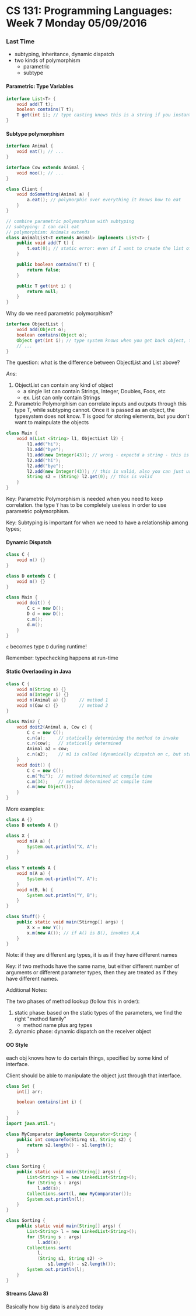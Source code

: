 # CS 131: Programming Languages: Week 7 Monday 05/09/2016

### Last Time

* subtyping, inheritance, dynamic dispatch
* two kinds of polymorphism
	* parametric
	* subtype

#### Parametric: Type Variables

```java
interface List<T> {
	void add(T t);
	boolean contains(T t);
	T get(int i); // type casting knows this is a string if you instantiate it as a string
}
```
#### Subtype polymorphism

```java
interface Animal {
	void eat(); // ...
}

interface Cow extends Animal {
	void moo(); // ...
}

class Client {
	void doSomething(Animal a) {
		a.eat(); // polymorphic over everything it knows how to eat
	}
}

// combine parametric polymorphism with subtyping
// subtyping: I can call eat
// polymorphism: Animals extends 
class AnimalList<T extends Animal> implements List<T> {
	public void add(T t) {
		t.eat(0); // static error: even if I want to create the list of animals, I can't call eat on it
	}

	public boolean contains(T t) {
		return false;
	}

	public T get(int i) {
		return null;
	}
}
```

Why do we need parametric polymorphism?

```java
interface ObjectList {
	void add(Object o);
	boolean contains(Object o);
	Object get(int i); // type system knows when you get back object, then downcast that to a string (this is not safe)
	// ...
}
```

The question: what is the difference between ObjectList and List<T> above?

_Ans_:

1. ObjectList can contain any kind of object
	* a single list can contain Strings, Integer, Doubles, Foos, etc
	* ex. List<String> can only contain Strings
2. Parametric Polymorphism can correlate inputs and outputs through this type T, while subtyping cannot. Once it is passed as an object, the typesystem does not know. T is good for storing elements, but you don't want to mainpulate the objects

```java
class Main {
	void m(List <String> l1, ObjectList l2) {
		l1.add("hi");
		l1.add("bye");
		l1.add(new Integer(43)); // wrong - expectd a string - this is because the type of l1 is a string; type error
		l2.add("hi");
		l2.add("bye");
		l2.add(new Integer(43)); // this is valid, also you can just use 43, new Integer is an object
		String s2 = (String) l2.get(0); // this is valid
	}
}
```

Key: Parametric Polymorphism is needed when you need to keep correlation. the type `T` has to be completely useless in order to use parametric polymorphism.

Key: Subtyping is important for when we need to have a relationship among types;


#### Dynamic Dispatch

```java
class C {
	void m() {}
}

class D extends C {
	void m() {}
}

class Main {
	void doit() {
		C c = new D();
		D d = new D();
		c.m();
		d.m();
	}
}
```

`c` becomes type `D` during runtime!

Remember: typechecking happens at run-time

#### Static Overlaoding in Java

```java
class C {
	void m(String s) {}
	void m(Integer i) {}
	void n(Animal a) {}		// method 1
	void n(Cow c) {}		// method 2
}

class Main2 {
	void doit2(Animal a, Cow c) {
		C c = new C();
		c.n(a);		// statically determining the method to invoke
		c.n(cow);	// statically determined
		Animal a2 = cow;
		c.n(a2);	// m1 is called (dynamically dispatch on c, but statically overloaded a2)
	}
	void doit() {
		C c = new C();
		c.m("hi");	// method determined at compile time
		c.m(34); 	// method determined at compile time
		c.m(new Object());
	}
}
```

More examples:

```java
class A {}
class B extends A {}

class X {
	void m(A a) {
		System.out.println("X, A");
	}
}

class Y extends A {
	void m(A a) {
		System.out-println("Y, A");
	}
	void m(B, b) {
		System.out.println("Y, B");
	}
}

class Stuff() {
	public static void main(Stirngp[] args) {
		X x = new Y();
		x.m(new A()); // if A() is B(), invokes X,A
	}
}
```

Note: if they are different arg types, it is as if they have different names

Key: if two methods have the same name, but either different number of arguments or different parameter types, then they are treated as if they have different names.

Additional Notes:

The two phases of method lookup (follow this in order):

1. static phase: based on the static types of the parameters, we find the right "method family"
	* method name plus arg types
2. dynamic phase: dynamic dispatch on the receiver object

#### OO Style

each obj knows how to do certain things, specified by some kind of interface.

Client should be able to manipulate the object just through that interface.

```java
class Set {
	int[] arr;

	boolean contains(int i) {

	}
}
import java.util.*;

class MyComparator implements Comparator<String> {
	public int compareTo(Stirng s1, String s2) {
		return s2.length() - s1.length();
	}
}

class Sorting {
	public static void main(String[] args) {
		List<String> l = new LinkedList<String>();
		for (String s : args)
			l.add(s);
		Collections.sort(l, new MyComparator());
		System.out.println(l);
	}
}

class Sorting {
	public static void main(String[] args) {
		List<String> l = new LinkedList<String>();
		for (String s : args)
			l.add(s);
		Collections.sort(
			l,
			(String s1, String s2) ->
				s1.lengh() - s2.length());
		System.out.println(l);
	}
}
```

#### Streams (Java 8)

Basically how big data is analyzed today








